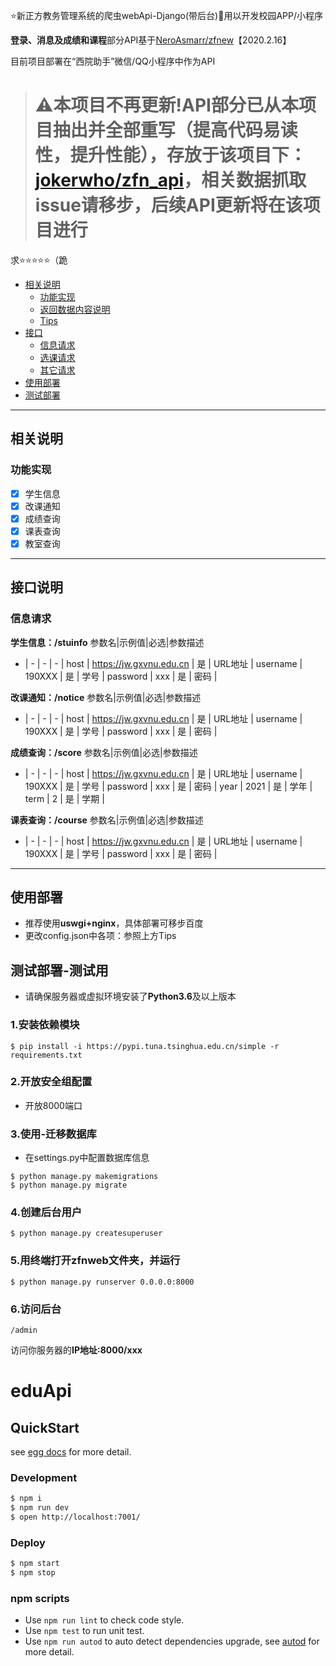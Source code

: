 ⭐新正方教务管理系统的爬虫webApi-Django(带后台)🔧用以开发校园APP/小程序

**登录、消息及成绩和课程**部分API基于[NeroAsmarr/zfnew](https://github.com/NeroAsmarr/zfnew)【2020.2.16】

目前项目部署在“西院助手”微信/QQ小程序中作为API

> # ⚠️本项目不再更新!**API部分已从本项目抽出并全部重写（提高代码易读性，提升性能）**，存放于该项目下：[jokerwho/zfn_api](https://github.com/jokerwho/zfn_api)，相关数据抓取issue请移步，后续API更新将在该项目进行
求⭐⭐⭐⭐⭐（跪

 - [相关说明](#相关说明)
    - [功能实现](#功能实现)
    - [返回数据内容说明](#返回数据内容说明)
    - [Tips](#Tips)
 - [接口](#接口)
    - [信息请求](#信息请求)
    - [选课请求](#选课请求)
    - [其它请求](#其它请求)
 - [使用部署](#使用部署)
 - [测试部署](#测试部署-测试用)

------

## 相关说明

### 功能实现

 - [x] 学生信息
 - [x] 改课通知
 - [x] 成绩查询
 - [x] 课表查询
 - [x] 教室查询

------


## 接口说明

### 信息请求

**学生信息：/stuinfo**
参数名|示例值|必选|参数描述 
- | - | - | - |
host | https://jw.gxvnu.edu.cn | 是 | URL地址 |
username | 190XXX | 是 | 学号 |
password | xxx    | 是 | 密码 |

**改课通知：/notice**
参数名|示例值|必选|参数描述 
- | - | - | - |
host | https://jw.gxvnu.edu.cn | 是 | URL地址 |
username | 190XXX | 是 | 学号 |
password | xxx    | 是 | 密码 |

**成绩查询：/score**
参数名|示例值|必选|参数描述 
- | - | - | - |
host | https://jw.gxvnu.edu.cn | 是 | URL地址 |
username | 190XXX | 是 | 学号 |
password | xxx    | 是 | 密码 |
year | 2021 | 是 | 学年 |
term | 2 | 是 | 学期 |

**课表查询：/course**
参数名|示例值|必选|参数描述 
- | - | - | - |
host | https://jw.gxvnu.edu.cn | 是 | URL地址 |
username | 190XXX | 是 | 学号 |
password | xxx    | 是 | 密码 |


------

## 使用部署
 - 推荐使用**uswgi+nginx**，具体部署可移步百度
 - 更改config.json中各项：参照上方Tips

## 测试部署-测试用

 - 请确保服务器或虚拟环境安装了**Python3.6**及以上版本

### 1.安装依赖模块

```shell
$ pip install -i https://pypi.tuna.tsinghua.edu.cn/simple -r requirements.txt
```

### 2.开放安全组配置
 - 开放8000端口

### 3.使用-迁移数据库

 - 在settings.py中配置数据库信息

```shell
$ python manage.py makemigrations
$ python manage.py migrate
```

### 4.创建后台用户

```shell
$ python manage.py createsuperuser
```

### 5.用终端打开zfnweb文件夹，并运行

```shell
$ python manage.py runserver 0.0.0.0:8000
```

### 6.访问后台

```
/admin
```

访问你服务器的**IP地址:8000/xxx**
# eduApi



## QuickStart

<!-- add docs here for user -->

see [egg docs][egg] for more detail.

### Development

```bash
$ npm i
$ npm run dev
$ open http://localhost:7001/
```

### Deploy

```bash
$ npm start
$ npm stop
```

### npm scripts

- Use `npm run lint` to check code style.
- Use `npm test` to run unit test.
- Use `npm run autod` to auto detect dependencies upgrade, see [autod](https://www.npmjs.com/package/autod) for more detail.


[egg]: https://eggjs.org